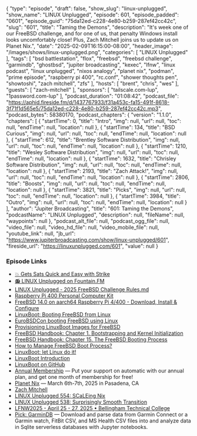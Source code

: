 {
  "type": "episode",
  "draft": false,
  "show_slug": "linux-unplugged",
  "show_name": "LINUX Unplugged",
  "episode": 601,
  "episode_padded": "0601",
  "episode_guid": "75da12ed-c228-4e80-b259-287ef42cc42c",
  "slug": "601",
  "title": "Taming the Demons",
  "description": "It's week one of our FreeBSD challenge, and for one of us, that penalty Windows install looks uncomfortably close! Plus, Zach Mitchell joins us to update us on Planet Nix.",
  "date": "2025-02-09T16:15:00-08:00",
  "header_image": "/images/shows/linux-unplugged.png",
  "categories": [
    "LINUX Unplugged"
  ],
  "tags": [
    "bsd battlestation",
    "flox",
    "freebsd",
    "freebsd challenge",
    "garmindb",
    "ghostbsd",
    "jupiter broadcasting",
    "kexec",
    "lfnw",
    "linux podcast",
    "linux unplugged",
    "nixos analogy",
    "planet nix",
    "podman",
    "prime episode",
    "raspberry pi 400",
    "rc.conf",
    "shower thoughts pen",
    "showtoshi",
    "zach mitchell",
    "zfs"
  ],
  "hosts": [
    "brent",
    "chris",
    "wes"
  ],
  "guests": [
    "zach-mitchell"
  ],
  "sponsors": [
    "tailscale.com-lup",
    "1password.com-lup"
  ],
  "podcast_duration": "01:08:42",
  "podcast_file": "https://aphid.fireside.fm/d/1437767933/f31a453c-fa15-491f-8618-3f71f1d565e5/75da12ed-c228-4e80-b259-287ef42cc42c.mp3",
  "podcast_bytes": 58380170,
  "podcast_chapters": {
    "version": "1.1.0",
    "chapters": [
      {
        "startTime": 0,
        "title": "Intro",
        "img": null,
        "url": null,
        "toc": null,
        "endTime": null,
        "location": null
      },
      {
        "startTime": 134,
        "title": "BSD Curious",
        "img": null,
        "url": null,
        "toc": null,
        "endTime": null,
        "location": null
      },
      {
        "startTime": 612,
        "title": "Brentley Software Distribution",
        "img": null,
        "url": null,
        "toc": null,
        "endTime": null,
        "location": null
      },
      {
        "startTime": 1210,
        "title": "Wesley Software Distribution",
        "img": null,
        "url": null,
        "toc": null,
        "endTime": null,
        "location": null
      },
      {
        "startTime": 1632,
        "title": "Chrisley Software Distribution",
        "img": null,
        "url": null,
        "toc": null,
        "endTime": null,
        "location": null
      },
      {
        "startTime": 2193,
        "title": "Zach Attack!",
        "img": null,
        "url": null,
        "toc": null,
        "endTime": null,
        "location": null
      },
      {
        "startTime": 2806,
        "title": "Boosts",
        "img": null,
        "url": null,
        "toc": null,
        "endTime": null,
        "location": null
      },
      {
        "startTime": 3821,
        "title": "Picks",
        "img": null,
        "url": null,
        "toc": null,
        "endTime": null,
        "location": null
      },
      {
        "startTime": 3984,
        "title": "Outro",
        "img": null,
        "url": null,
        "toc": null,
        "endTime": null,
        "location": null
      }
    ],
    "author": "Jupiter Broadcasting",
    "title": "601: Taming the Demons",
    "podcastName": "LINUX Unplugged",
    "description": null,
    "fileName": null,
    "waypoints": null
  },
  "podcast_alt_file": null,
  "podcast_ogg_file": null,
  "video_file": null,
  "video_hd_file": null,
  "video_mobile_file": null,
  "youtube_link": null,
  "jb_url": "https://www.jupiterbroadcasting.com/show/linux-unplugged/601",
  "fireside_url": "https://linuxunplugged.com/601",
  "value": null
}


### Episode Links

* [💥 Gets Sats Quick and Easy with Strike](https://strike.me/ "💥 Gets Sats Quick and Easy with Strike")
* [📻 LINUX Unplugged on Fountain.FM](https://www.fountain.fm/show/dWiuBeqpDSM86AwXRXov "📻 LINUX Unplugged  on Fountain.FM")
* [LINUX Unplugged - 2025 FreeBSD Challenge Rules.md](https://github.com/JupiterBroadcasting/linux-unplugged/blob/main/challenges/FreeBSD.md "LINUX Unplugged - 2025 FreeBSD Challenge Rules.md")
* [Raspberry Pi 400 Personal Computer Kit](https://www.raspberrypi.com/products/raspberry-pi-400/ "Raspberry Pi 400 Personal Computer Kit")
* [FreeBSD 14.0 on aarch64 Raspberry Pi 4/400 - Download, Install & Configure](https://www.youtube.com/watch?v=thxnemnprPg "FreeBSD 14.0 on aarch64 Raspberry Pi 4/400 - Download, Install &amp; Configure")
* [LinuxBoot: Booting FreeBSD from Linux](https://freebsdfoundation.org/linux-boot-booting-into-freebsd-from-linux/ "LinuxBoot: Booting FreeBSD from Linux")
* [EuroBSDCon booting FreeBSD using Linux](https://2023.eurobsdcon.org/slides/eurobsdcon2023-warner_losh-kboot.pdf "EuroBSDCon booting FreeBSD using Linux")
* [Provisioning LinuxBoot Images for FreeBSD](https://events.eurobsdcon.org/2024/talk/UAK7YN/ "Provisioning LinuxBoot Images for FreeBSD")
* [FreeBSD Handbook: Chapter 1. Bootstrapping and Kernel Initialization](https://docs.freebsd.org/en/books/arch-handbook/boot/ "FreeBSD Handbook: Chapter 1. Bootstrapping and Kernel Initialization")
* [FreeBSD Handbook: Chapter 15. The FreeBSD Booting Process](https://docs.freebsd.org/en/books/handbook/boot/ "FreeBSD Handbook: Chapter 15. The FreeBSD Booting Process")
* [How to Manage FreeBSD Boot Process?](https://www.zenarmor.com/docs/freebsd-tutorials/how-to-manage-freebsd-boot-process "How to Manage FreeBSD Boot Process?")
* [LinuxBoot: let Linux do it!](https://www.linuxboot.org/ "LinuxBoot: let Linux do it!")
* [LinuxBoot Introduction](https://book.linuxboot.org/ "LinuxBoot Introduction")
* [LinuxBoot on GitHub](https://github.com/linuxboot/linuxboot "LinuxBoot on GitHub")
* [Annual Membership](https://jupitersignal.memberful.com/checkout?plan=117630 "Annual Membership") — Put your support on automatic with our annual plan, and get one month of membership for free!
* [Planet Nix](https://planetnix.com/ "Planet Nix") — March 6th-7th, 2025 in Pasadena, CA
* [Zach Mitchell](https://bsky.app/profile/z-mitchell.bsky.social "Zach Mitchell")
* [LINUX Unplugged 554: SCaLEing Nix](https://linuxunplugged.com/554 "LINUX Unplugged 554: SCaLEing Nix")
* [LINUX Unplugged 538: Surprisingly Smooth Transition](https://linuxunplugged.com/538 "LINUX Unplugged 538: Surprisingly Smooth Transition")
* [LFNW2025 - April 25 - 27, 2025 • Bellingham Technical College](https://linuxfestnorthwest.org/ "LFNW2025 - April 25 - 27, 2025 • Bellingham Technical College")
* [Pick: GarminDB](https://github.com/tcgoetz/GarminDB "Pick: GarminDB") — Download and parse data from Garmin Connect or a Garmin watch, FitBit CSV, and MS Health CSV files into and analyze data in Sqlite serverless databases with Jupyter notebooks.
